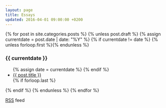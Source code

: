 ```yaml
---
layout: page
title: Essays
updated: 2016-04-01 09:00:00 +0200
---
```

<p>
{% for post in site.categories.posts %}
  {% unless post.draft %}
  {% assign currentdate = post.date | date: "%Y" %}
  {% if currentdate != date %}
    {% unless forloop.first %}</ul>{% endunless %}
    <h3>{{ currentdate }}</h3>
    <ul>
    {% assign date = currentdate %}
  {% endif %}
    <li><a href="{{ post.url }}">{{ post.title }}</a></li>
  {% if forloop.last %}</ul>{% endif %}
  {% endunless %}
{% endfor %}
</p>
<p><a href="{{ "/feed.xml" | prepend: site.baseurl }}">RSS</a> feed</p>
